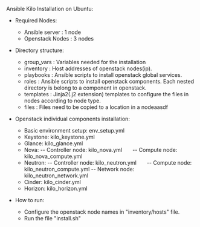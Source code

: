 Ansible Kilo Installation on Ubuntu:

- Required Nodes:
    - Ansible server  : 1 node
    - Openstack Nodes : 3 nodes
    
- Directory structure:
    - group_vars  : Variables needed for the installation
    - inventory   : Host addresses of openstack nodes(ip).
    - playbooks   : Ansible scripts to install openstack global services.
    - roles       : Ansible scripts to install openstack components. Each nested directory is belong to a component in openstack.
    - templates   : Jinja2(.j2 extension) templates to configure the files in nodes according to node type.
    - files       : Files need to be copied to a location in a nodeaasdf
    
- Openstack individual components installation:
    - Basic environment setup: env_setup.yml
    - Keystone: kilo_keystone.yml
    - Glance: kilo_glance.yml
    - Nova:
        -- Controller node: kilo_nova.yml
        -- Compute node: kilo_nova_compute.yml
    - Neutron:
        -- Controller node: kilo_neutron.yml
        -- Compute node: kilo_neutron_compute.yml
        -- Network node: kilo_neutron_network.yml
    - Cinder: kilo_cinder.yml
    - Horizon: kilo_horizon.yml
         
- How to run:
    - Configure the openstack node names in "inventory/hosts" file.
    - Run the file "install.sh"
      


